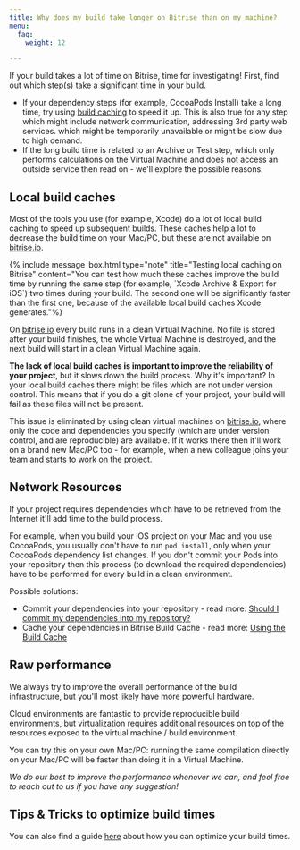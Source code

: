 ```yaml
---
title: Why does my build take longer on Bitrise than on my machine?
menu:
  faq:
    weight: 12

---
```

If your build takes a lot of time on Bitrise, time for investigating! First, find out which step(s) take a significant time in your build.

* If your dependency steps (for example, CocoaPods Install) take a long time, try using [build caching](/caching/about-caching/) to speed it up. This is also true for any step which might include network communication, addressing 3rd party web services. which might be temporarily unavailable or might be slow due to high demand.
* If the long build time is related to an Archive or Test step, which only performs calculations on the Virtual Machine and does not access an outside service then read on - we'll explore the possible reasons. 

## Local build caches

Most of the tools you use (for example, Xcode) do a lot of local build caching to speed up subsequent builds. These caches help a lot to decrease the build time on your Mac/PC, but these are not available on [bitrise.io](https://www.bitrise.io).

{% include message_box.html type="note" title="Testing local caching on Bitrise" content="You can test how much these caches improve the build time by running the same step (for example, \`Xcode Archive & Export for iOS\`) two times during your build. The second one will be significantly faster than the first one, because of the available local build caches Xcode generates."%} 

On [bitrise.io](https://www.bitrise.io) every build runs in a clean Virtual Machine. No file is stored after your build finishes, the whole Virtual Machine is destroyed, and the next build will start in a clean Virtual Machine again.

**The lack of local build caches is important to improve the reliability of your project**, but it slows down the build process. Why it's important? In your local build caches there might be files which are not under version control. This means that if you do a git clone of your project, your build will fail as these files will not be present.  

This issue is eliminated by using clean virtual machines on [bitrise.io](https://www.bitrise.io), where only the code and dependencies you specify (which are under version control, and are reproducible) are available. If it works there then it'll work on a brand new Mac/PC too - for example, when a new colleague joins your team and starts to work on the project.

## Network Resources

If your project requires dependencies which have to be retrieved from the Internet it'll add time to the build process.

For example, when you build your iOS project on your Mac and you use CocoaPods,
you usually don't have to run `pod install`, only when your CocoaPods dependency list changes.
If you don't commit your Pods into your repository then this process (to download the required dependencies)
have to be performed for every build in a clean environment.

Possible solutions:

* Commit your dependencies into your repository -
  read more: [Should I commit my dependencies into my repository?](/faq/should-i-commit-my-dependencies-into-my-repository)
* Cache your dependencies in Bitrise Build Cache -
  read more: [Using the Build Cache](/caching/about-caching)

## Raw performance

We always try to improve the overall performance of the build infrastructure,
but you'll most likely have more powerful hardware.

Cloud environments are fantastic to provide reproducible build environments,
but virtualization requires additional resources on top of the resources exposed to the virtual machine / build environment.

You can try this on your own Mac/PC: running the same compilation directly on your Mac/PC will be faster than doing it in a Virtual Machine.

_We do our best to improve the performance whenever we can, and feel free to reach out to us if you have any suggestion!_

## Tips & Tricks to optimize build times

You can also find a guide [here](/tips-and-tricks/optimize-your-build-times) about how you can optimize your build times.